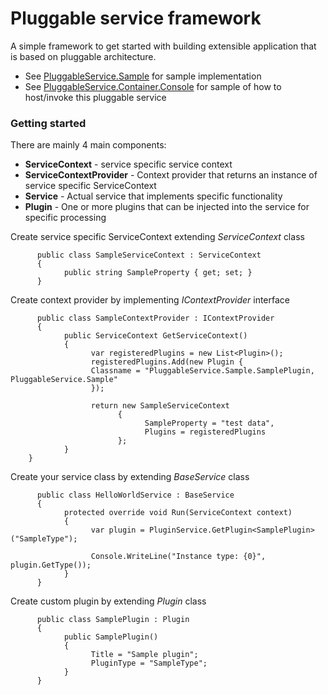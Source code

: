 # Pluggable service framework

A simple framework to get started with building extensible application that is based on pluggable architecture.


* See [PluggableService.Sample](https://github.com/abhijeetd/Pluggable-service-framework/tree/master/PluggableService/PluggableService.Sample) for sample implementation
* See [PluggableService.Container.Console](https://github.com/abhijeetd/Pluggable-service-framework/tree/master/PluggableService/PluggableService.Container.Console) for sample of how to host/invoke this pluggable service 

### Getting started

There are mainly 4 main components:
* **ServiceContext** - service specific service context 
* **ServiceContextProvider** - Context provider that returns an instance of service specific ServiceContext
* **Service** - Actual service that implements specific functionality
* **Plugin** - One or more plugins that can be injected into the service for specific processing 
 


Create service specific ServiceContext extending *ServiceContext* class

```
      public class SampleServiceContext : ServiceContext
      {
            public string SampleProperty { get; set; }
      }
```   

Create context provider by implementing *IContextProvider* interface

```
      public class SampleContextProvider : IContextProvider
      {
            public ServiceContext GetServiceContext()
            {
                  var registeredPlugins = new List<Plugin>();
                  registeredPlugins.Add(new Plugin { 
                  Classname = "PluggableService.Sample.SamplePlugin, PluggableService.Sample" 
                  });

                  return new SampleServiceContext 
                        { 
                              SampleProperty = "test data", 
                              Plugins = registeredPlugins 
                        };
            }
    }
```   


Create your service class by extending *BaseService* class

```
      public class HelloWorldService : BaseService
      {
            protected override void Run(ServiceContext context)
            {
                  var plugin = PluginService.GetPlugin<SamplePlugin>("SampleType");

                  Console.WriteLine("Instance type: {0}", plugin.GetType());
            }
      }
```

Create custom plugin by extending *Plugin* class

```
      public class SamplePlugin : Plugin
      {
            public SamplePlugin()
            {
                  Title = "Sample plugin";
                  PluginType = "SampleType";
            }
      }
```   
 


